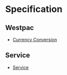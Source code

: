 # Specification

## Westpac
* [Currency Conversion](westpac/Westpac.md "c:run")

## Service
* [Service](service/Service.md "c:run")

